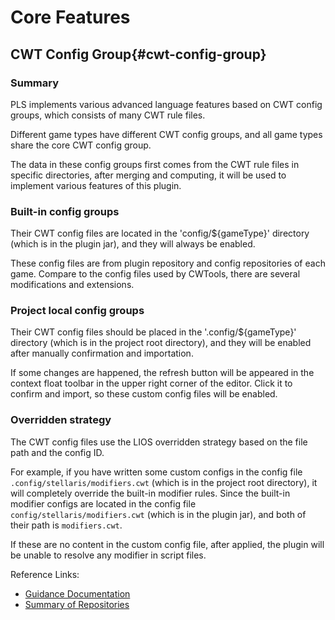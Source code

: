 # Core Features

## CWT Config Group{#cwt-config-group}

### Summary

PLS implements various advanced language features based on CWT config groups, which consists of many CWT rule files.

Different game types have different CWT config groups, and all game types share the core CWT config group.

The data in these config groups first comes from the CWT rule files in specific directories,
after merging and computing, it will be used to implement various features of this plugin.

### Built-in config groups

Their CWT config files are located in the 'config/${gameType}' directory (which is in the plugin jar), and they will always be enabled.

These config files are from plugin repository and config repositories of each game. Compare to the config files used by CWTools, there are several modifications and extensions. 

### Project local config groups

Their CWT config files should be placed in the '.config/${gameType}' directory (which is in the project root directory), and they will be enabled after manually confirmation and importation.

If some changes are happened, the refresh button will be appeared in the context float toolbar in the upper right corner of the editor. Click it to confirm and import, so these custom config files will be enabled.

### Overridden strategy

The CWT config files use the LIOS overridden strategy based on the file path and the config ID.

For example, if you have written some custom configs in the config file `.config/stellaris/modifiers.cwt` (which is in the project root directory), it will completely override the built-in modifier rules.
Since the built-in modifier configs are located in the config file `config/stellaris/modifiers.cwt` (which is in the plugin jar), and both of their path is `modifiers.cwt`.

If these are no content in the custom config file, after applied, the plugin will be unable to resolve any modifier in script files.

Reference Links:

* [Guidance Documentation](https://github.com/DragonKnightOfBreeze/Paradox-Language-Support/blob/master/references/cwt/guidance.md)
* [Summary of Repositories](https://github.com/DragonKnightOfBreeze/Paradox-Language-Support/tree/master/src/main/resources/config)
